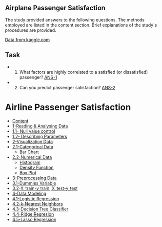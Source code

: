 ## Airplane Passenger Satisfaction
The study provided answers to the following questions. The methods employed are listed in the content section. Brief explanations of the study's procedures are provided.

[Data from kaggle.com](https://www.kaggle.com/datasets/teejmahal20/airline-passenger-satisfaction)

## Task
- 1) What factors are highly correlated to a satisfied (or dissatisfied) passenger? [ANS-1](#ANS-1)
- 2) Can you predict passenger satisfaction? [ANS-2](#ANS-2)

# Airline Passenger Satisfaction
- [Content](#Content)
- [1-Reading & Analysing Data](#1-Reading-&-Analysing-Data)
 - [1.1- Null value control](#1.1--Null-value-control)
 - [1.2- Describing Parameters](#1.2--Describing-Parameters)
- [2-Visualization Data](#2-Visualization-Data)
 - [2.1-Categorical Data](#2.1-Categorical-Data)
   - [Bar Chart](#Bar-Chart)
 - [2.2-Numerical Data](#2.2-Numerical-Data)
   - [Histogram](#Histogram)
   - [Density Function](#Density-Function)
   - [Box Plot](#Box-Plot)
- [3-Preprocessing Data](#3-Preprocessing-Data)
 - [3.1-Dummies Variable](#3.1-Dummies-Variable)
 - [3.2-X_train-y_train, X_test-y_test](#3.2-X_train-y_train,-X_test-y_test)
- [4-Data Modeling](#4-Data-Modeling)
 - [4.1-Logistic Regression](#4.1-Logistic-Regression)
 - [4.2-k-Nearest Neighbors](#4.2-k-Nearest-Neighbors)
 - [4.3-Decision Tree Classifier](#4.3-Decision-Tree-Classifier)
 - [4.4-Ridge Regresion](#4.4-Ridge-Regresion)
 - [4.5-Lasso Regression](#4.5-Lasso-Regression)

